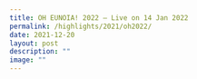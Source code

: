 ```yaml
---
title: OH EUNOIA! 2022 – Live on 14 Jan 2022
permalink: /highlights/2021/oh2022/
date: 2021-12-20
layout: post
description: ""
image: ""
---
```

